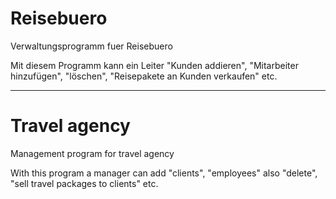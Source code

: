 # Reisebuero
Verwaltungsprogramm fuer Reisebuero

Mit diesem Programm kann ein Leiter "Kunden addieren", "Mitarbeiter hinzufügen", "löschen", "Reisepakete an Kunden verkaufen" etc. 

----------------------------------------------------------------------------------------------------------------------------------

# Travel agency
Management program for travel agency

With this program a manager can add "clients", "employees" also "delete", "sell travel packages to clients" etc.
